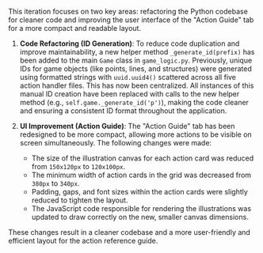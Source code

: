 This iteration focuses on two key areas: refactoring the Python codebase for cleaner code and improving the user interface of the "Action Guide" tab for a more compact and readable layout.

1.  **Code Refactoring (ID Generation)**: To reduce code duplication and improve maintainability, a new helper method `_generate_id(prefix)` has been added to the main `Game` class in `game_logic.py`. Previously, unique IDs for game objects (like points, lines, and structures) were generated using formatted strings with `uuid.uuid4()` scattered across all five action handler files. This has now been centralized. All instances of this manual ID creation have been replaced with calls to the new helper method (e.g., `self.game._generate_id('p')`), making the code cleaner and ensuring a consistent ID format throughout the application.

2.  **UI Improvement (Action Guide)**: The "Action Guide" tab has been redesigned to be more compact, allowing more actions to be visible on screen simultaneously. The following changes were made:
    *   The size of the illustration canvas for each action card was reduced from `150x120px` to `120x100px`.
    *   The minimum width of action cards in the grid was decreased from `380px` to `340px`.
    *   Padding, gaps, and font sizes within the action cards were slightly reduced to tighten the layout.
    *   The JavaScript code responsible for rendering the illustrations was updated to draw correctly on the new, smaller canvas dimensions.

These changes result in a cleaner codebase and a more user-friendly and efficient layout for the action reference guide.